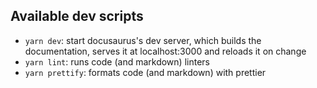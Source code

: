## Available dev scripts

* `yarn dev`: start docusaurus's dev server, which builds the documentation,
  serves it at localhost:3000 and reloads it on change
* `yarn lint`: runs code (and markdown) linters
* `yarn prettify`: formats code (and markdown) with prettier
